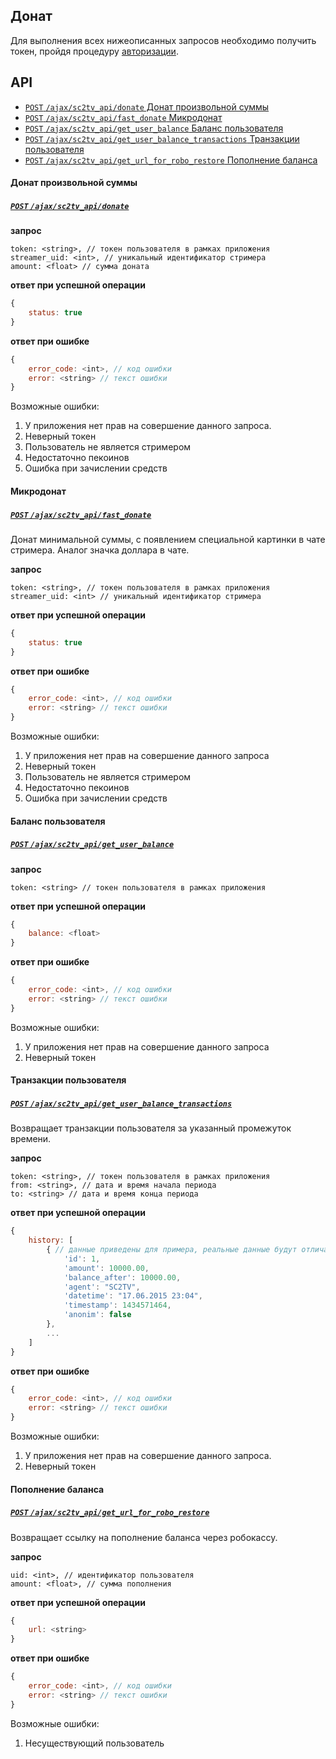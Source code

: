 Донат
------

Для выполнения всех нижеописанных запросов необходимо получить токен, пройдя процедуру [авторизации](oauth.md).


API
-----
- [`POST` `/ajax/sc2tv_api/donate` Донат произвольной суммы](#Донат-произвольной-суммы)
- [`POST` `/ajax/sc2tv_api/fast_donate` Микродонат](#Микродонат)
- [`POST` `/ajax/sc2tv_api/get_user_balance` Баланс пользователя](#Баланс-пользователя)
- [`POST` `/ajax/sc2tv_api/get_user_balance_transactions` Транзакции пользователя](#Транзакции-пользователя)
- [`POST` `/ajax/sc2tv_api/get_url_for_robo_restore` Пополнение баланса](#Пополнение-баланса)


#### Донат произвольной суммы
##### [`POST` `/ajax/sc2tv_api/donate`](http://sc2tv.ru/ajax/sc2tv_api/donate)

**запрос**
```
token: <string>, // токен пользователя в рамках приложения
streamer_uid: <int>, // уникальный идентификатор стримера
amount: <float> // сумма доната
```
**ответ при успешной операции**
```js
{
    status: true
}
```
**ответ при ошибке**
```js
{
    error_code: <int>, // код ошибки
    error: <string> // текст ошибки
}
```
Возможные ошибки:

1. У приложения нет прав на совершение данного запроса.
2. Неверный токен
3. Пользователь не является стримером
4. Недостаточно пекоинов
5. Ошибка при зачислении средств


#### Микродонат
##### [`POST` `/ajax/sc2tv_api/fast_donate`](http://sc2tv.ru/ajax/sc2tv_api/fast_donate)

Донат минимальной суммы, с появлением специальной картинки в чате стримера. 
Аналог значка доллара в чате.

**запрос**
```
token: <string>, // токен пользователя в рамках приложения
streamer_uid: <int> // уникальный идентификатор стримера
```
**ответ при успешной операции**
```js
{
    status: true
}
```
**ответ при ошибке**
```js
{
    error_code: <int>, // код ошибки
    error: <string> // текст ошибки
}
```
Возможные ошибки:

1. У приложения нет прав на совершение данного запроса
2. Неверный токен
3. Пользователь не является стримером
4. Недостаточно пекоинов
5. Ошибка при зачислении средств


#### Баланс пользователя
##### [`POST` `/ajax/sc2tv_api/get_user_balance`](http://sc2tv.ru/ajax/sc2tv_api/get_user_balance)

**запрос**
```
token: <string> // токен пользователя в рамках приложения
```
**ответ при успешной операции**
```js
{
    balance: <float>
}
```
**ответ при ошибке**
```js
{
    error_code: <int>, // код ошибки
    error: <string> // текст ошибки
}
```
Возможные ошибки:

1. У приложения нет прав на совершение данного запроса
2. Неверный токен


#### Транзакции пользователя
##### [`POST` `/ajax/sc2tv_api/get_user_balance_transactions`](http://sc2tv.ru/ajax/sc2tv_api/get_user_balance_transactions)

Возвращает транзакции пользователя за указанный промежуток времени.

**запрос**
```
token: <string>, // токен пользователя в рамках приложения
from: <string>, // дата и время начала периода
to: <string> // дата и время конца периода
```
**ответ при успешной операции**
```js
{
    history: [
        { // данные приведены для примера, реальные данные будут отличаться
            'id': 1,
            'amount': 10000.00,
            'balance_after': 10000.00,
            'agent': "SC2TV",
            'datetime': "17.06.2015 23:04",
            'timestamp': 1434571464,
            'anonim': false
        },
        ...
    ]
}
```
**ответ при ошибке**
```js
{
    error_code: <int>, // код ошибки
    error: <string> // текст ошибки
}
```
Возможные ошибки:

1. У приложения нет прав на совершение данного запроса.
2. Неверный токен


#### Пополнение баланса
##### [`POST` `/ajax/sc2tv_api/get_url_for_robo_restore`](http://sc2tv.ru/ajax/sc2tv_api/get_url_for_robo_restore)

Возвращает ссылку на пополнение баланса через робокассу.

**запрос**
```
uid: <int>, // идентификатор пользователя
amount: <float>, // сумма пополнения
```
**ответ при успешной операции**
```js
{
    url: <string>
}
```
**ответ при ошибке**
```js
{
    error_code: <int>, // код ошибки
    error: <string> // текст ошибки
}
```
Возможные ошибки:

1. Несуществующий пользователь

